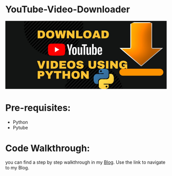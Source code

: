 # YouTube-Video-Downloader

![This is a cover image](https://github.com/zaheerniazipk/YouTube-Video-Downloader/blob/main/cover.png)

# Pre-requisites:

- Python
- Pytube

# Code Walkthrough:

you can find a step by step walkthrough in my [Blog](https://www.infozist.com/category/technology/python/). Use the link to navigate to my Blog.
